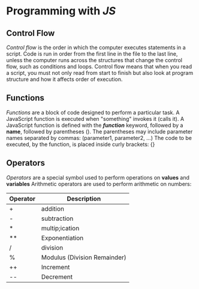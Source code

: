 # Programming with ***JS***

## Control Flow

*Control flow* is the order in which the computer executes statements in a script.
Code is run in order from the first line in the file to the last line, unless the computer runs across the 
structures that change the control flow, such as conditions and loops.
Control flow means that when you read a script, you must not only read from start to finish but also look at program structure
and how it affects order of execution.

## Functions

*Functions* are a block of code designed to perform a particular task.
A JavaScript function is executed when "something" invokes it (calls it).
A JavaScript function is defined with the ***function*** keyword, followed by a **name**, followed by parentheses ().
The parentheses may include parameter names separated by commas:
(parameter1, parameter2, ...)
The code to be executed, by the function, is placed inside curly brackets: {}

## Operators

*Operators* are a special symbol used to perform operations on **values** and **variables**
Arithmetic operators are used to perform arithmetic on numbers:

| Operator | Description |
| -------- | ----------- |
| + | addition |
| - | subtraction |
| * | multip;ication |
| ** | Exponentiation |
| / | division |
| % | Modulus (Division Remainder) |
| ++ | Increment |
| -- | Decrement |
